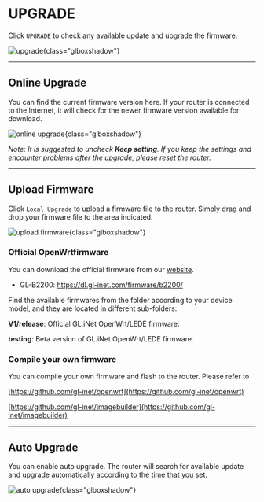 # UPGRADE

Click `UPGRADE` to check any available update and upgrade the firmware.

![upgrade](https://static.gl-inet.com/docs/en/3/setup/gl-s1300/upgrade/firmware.jpg){class="glboxshadow"}



---

## Online Upgrade

You can find the current firmware version here. If your router is connected to the Internet, it will check for the newer firmware version available for download.

![online upgrade](https://static.gl-inet.com/docs/en/3/setup/gl-s1300/upgrade/firmware1.jpg){class="glboxshadow"}



*Note: It is suggested to uncheck **Keep setting**. If you keep the settings and encounter problems after the upgrade, please reset the router.*



---

## Upload Firmware

Click `Local Upgrade` to upload a firmware file to the router. Simply drag and drop your firmware file to the area indicated.

![upload firmware](https://static.gl-inet.com/docs/en/3/setup/gl-s1300/upgrade/firmware2.jpg){class="glboxshadow"}



### Official OpenWrtfirmware

You can download the official firmware from our <a href="https://dl.gl-inet.com/firmware/" target="_blank">website</a>. 

- GL-B2200: <a href="https://dl.gl-inet.com/firmware/b2200/" target="_blank">https://dl.gl-inet.com/firmware/b2200/</a>

Find the available firmwares from the folder according to your device model, and they are located in different sub-folders:

**V1/release**: Official GL.iNet OpenWrt/LEDE firmware.

**testing**: Beta version of GL.iNet OpenWrt/LEDE firmware.



### Compile your own firmware

You can compile your own firmware and flash to the router. Please refer to 

[https://github.com/gl-inet/openwrt](https://github.com/gl-inet/openwrt)

[https://github.com/gl-inet/imagebuilder](https://github.com/gl-inet/imagebuilder)

---

## Auto Upgrade

You can enable auto upgrade. The router will search for available update and upgrade automatically according to the time that you set.

![auto upgrade](https://static.gl-inet.com/docs/en/3/setup/gl-s1300/upgrade/firmware3.jpg){class="glboxshadow"}

